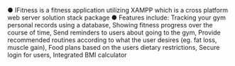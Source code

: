 ●	IFitness is a fitness application utilizing XAMPP which is a cross platform web server solution stack package
●	Features include: Tracking your gym personal records using a database, Showing fitness progress over the course of time, Send reminders to users about going to the gym, Provide recommended routines according to what the user desires (eg. fat loss, muscle gain), Food plans based on the users dietary restrictions, Secure login for users, Integrated BMI calculator
